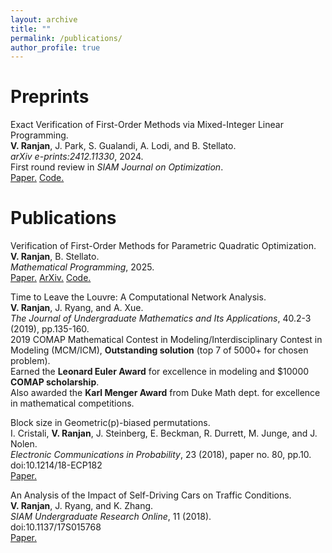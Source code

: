 ```yaml
---
layout: archive
title: ""
permalink: /publications/
author_profile: true
---
```


Preprints
=====
Exact Verification of First-Order Methods via Mixed-Integer Linear Programming.\
**V. Ranjan**, J. Park, S. Gualandi, A. Lodi, and B. Stellato.\
*arXiv e-prints:2412.11330*, 2024.\
First round review in *SIAM Journal on Optimization*.\
[Paper.](https://arxiv.org/abs/2412.11330) [Code.](https://github.com/stellatogrp/mip_algo_verify)

Publications
=====

Verification of First-Order Methods for Parametric Quadratic Optimization.\
**V. Ranjan**, B. Stellato.\
*Mathematical Programming*, 2025.\
[Paper.](https://link.springer.com/article/10.1007/s10107-025-02261-w) [ArXiv.](https://arxiv.org/abs/2403.03331) [Code.](https://github.com/stellatogrp/sdp_algo_verify)

Time to Leave the Louvre: A Computational Network Analysis.\
**V. Ranjan**, J. Ryang, and A. Xue.\
*The Journal of Undergraduate Mathematics and Its Applications*, 40.2-3 (2019), pp.135-160.\
2019 COMAP Mathematical Contest in Modeling/Interdisciplinary Contest in Modeling (MCM/ICM), **Outstanding solution** (top 7 of 5000+ for chosen problem).\
Earned the **Leonard Euler Award** for excellence in modeling and $10000 **COMAP scholarship**.\
Also awarded the **Karl Menger Award** from Duke Math dept. for excellence in mathematical competitions.

Block size in Geometric(p)-biased permutations.\
I. Cristali, **V. Ranjan**, J. Steinberg, E. Beckman, R. Durrett, M. Junge, and J. Nolen.\
*Electronic Communications in Probability*, 23 (2018), paper no. 80, pp.10.\
doi:10.1214/18-ECP182\
[Paper.](https://projecteuclid.org/journals/electronic-communications-in-probability/volume-23/issue-none/Block-size-in-Geometricp-biased-permutations/10.1214/18-ECP182.full)

An Analysis of the Impact of Self-Driving Cars on Traffic Conditions.\
**V. Ranjan**, J. Ryang, and K. Zhang.\
*SIAM Undergraduate Research Online*, 11 (2018).\
doi:10.1137/17S015768\
[Paper.](https://www.siam.org/media/4bejpypv/an_analysis_of_the_impact_of_self_driving_cars_on_traffic.pdf)

<!-- Working Papers
=====
"Performance Certification of First Order Methods for Parametric Quadratic Optimization". Joint with: B. Stellato.

Publications
=====

{% if author.googlescholar %}
  You can also find my articles on <u><a href="{{author.googlescholar}}">my Google Scholar profile</a>.</u>
{% endif %}

{% include base_path %}

{% for post in site.publications reversed %}
  {% include archive-single.html %}
{% endfor %} -->
